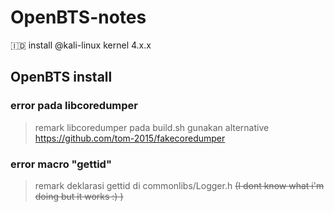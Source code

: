 # OpenBTS-notes
🇮🇩  install @kali-linux kernel 4.x.x

## OpenBTS install
### error pada libcoredumper

> remark libcoredumper pada build.sh
> gunakan alternative https://github.com/tom-2015/fakecoredumper

### error macro "gettid"
> remark deklarasi gettid di commonlibs/Logger.h ~~(I dont know what i'm doing but it works :) )~~


